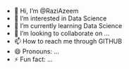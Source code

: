 - 👋 Hi, I’m @RaziAzeem
- 👀 I’m interested in Data Science
- 🌱 I’m currently learning Data Science
- 💞️ I’m looking to collaborate on ...
- 📫 How to reach me through GITHUB
- 😄 Pronouns: ...
- ⚡ Fun fact: ...

<!---
RaziAzeem/RaziAzeem is a ✨ special ✨ repository because its `README.md` (this file) appears on your GitHub profile.
You can click the Preview link to take a look at your changes.
--->
